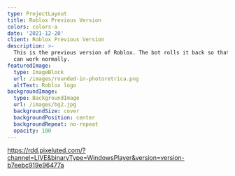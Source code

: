 ```yaml
---
type: ProjectLayout
title: Roblox Previous Version
colors: colors-a
date: '2021-12-20'
client: Roblox Previous Version
description: >-
  This is the previous version of Roblox. The bot rolls it back so that Nezur
  can work normally.
featuredImage:
  type: ImageBlock
  url: /images/rounded-in-photoretrica.png
  altText: Roblox logo
backgroundImage:
  type: BackgroundImage
  url: /images/bg2.jpg
  backgroundSize: cover
  backgroundPosition: center
  backgroundRepeat: no-repeat
  opacity: 100
---
```

<https://rdd.pixeluted.com/?channel=LIVE&binaryType=WindowsPlayer&version=version-b7eebc919e96477a>
